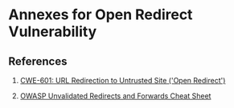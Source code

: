 # Annexes for Open Redirect Vulnerability

## References

1. [CWE-601: URL Redirection to Untrusted Site ('Open Redirect')](https://cwe.mitre.org/data/definitions/601.html)

2. [OWASP Unvalidated Redirects and Forwards Cheat Sheet](https://cheatsheetseries.owasp.org/cheatsheets/Unvalidated_Redirects_and_Forwards_Cheat_Sheet.html)
